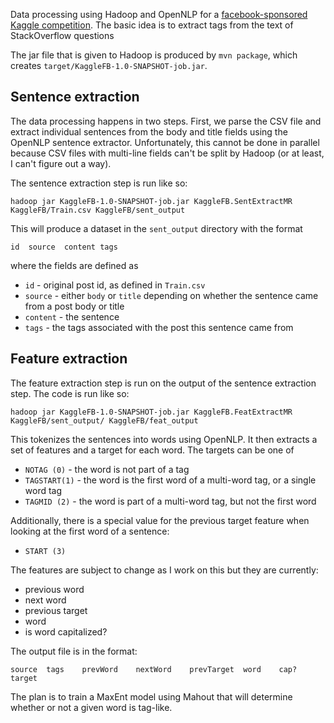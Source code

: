 Data processing using Hadoop and OpenNLP for a [facebook-sponsored Kaggle competition](http://www.kaggle.com/c/facebook-recruiting-iii-keyword-extraction).
The basic idea is to extract tags from the text of StackOverflow questions

The jar file that is given to Hadoop is produced by `mvn package`, which creates `target/KaggleFB-1.0-SNAPSHOT-job.jar`.

## Sentence extraction

The data processing happens in two steps. First, we parse the CSV file and extract individual sentences from the body
and title fields using the OpenNLP sentence extractor. Unfortunately, this
cannot be done in parallel because CSV files with multi-line fields can't be split by Hadoop (or at least, I can't
figure out a way).

The sentence extraction step is run like so:

```
hadoop jar KaggleFB-1.0-SNAPSHOT-job.jar KaggleFB.SentExtractMR KaggleFB/Train.csv KaggleFB/sent_output
```

This will produce a dataset in the `sent_output` directory with the format

```
id  source  content tags
```

where the fields are defined as

* `id` - original post id, as defined in `Train.csv`
* `source` - either `body` or `title` depending on whether the sentence came from a post body or title
* `content` - the sentence
* `tags` - the tags associated with the post this sentence came from

## Feature extraction

The feature extraction step is run on the output of the sentence extraction step. The code is run like so:

```
hadoop jar KaggleFB-1.0-SNAPSHOT-job.jar KaggleFB.FeatExtractMR KaggleFB/sent_output/ KaggleFB/feat_output
```

This tokenizes the sentences into words using OpenNLP. It then extracts a set of features and a target for each word.
The targets can be one of

* `NOTAG (0)` - the word is not part of a tag
* `TAGSTART(1)` - the word is the first word of a multi-word tag, or a single word tag
* `TAGMID (2)` - the word is part of a multi-word tag, but not the first word

Additionally, there is a special value for the previous target feature when looking at the first word of a sentence:

* `START (3)`

The features are subject to change as I work on this but they are currently:

* previous word
* next word
* previous target
* word
* is word capitalized?

The output file is in the format:

```
source  tags    prevWord    nextWord    prevTarget  word    cap?    target
```

The plan is to train a MaxEnt model using Mahout that will determine whether or not a given word is tag-like.